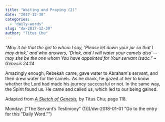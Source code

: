 ```yaml
---
title: "Waiting and Praying (2)"
date: "2017-12-30"
categories: 
  - "daily-words"
slug: "dw-2017-12-30"
author: "Titus Chu"
---
```


_“May it be that the girl to whom I say, ‘Please let down your jar so that I may drink,’ and who answers, ‘Drink, and I will water your camels also’—may she be the one whom You have appointed for Your servant Isaac.”_ _– Genesis 24:14_

Amazingly enough, Rebekah came, gave water to Abraham's servant, and then drew water for the camels. As he drank, he gazed at her to know whether the Lord had made his journey successful or not. In the same way, the Spirit found us. He came and called us, which led to our being gained.

Adapted from _[A Sketch of Genesis](/book-gen-sketch "Go to the listing for this book."),_ by Titus Chu; page 118.

Monday: ["The Servant’s Testimony" (1)](/dw-2018-01-01 "Go to the entry for this "Daily Word."")

